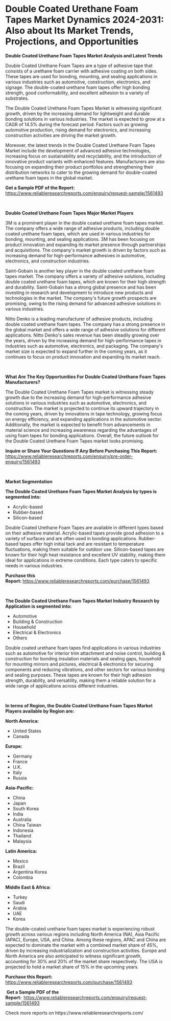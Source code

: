 <p><h1>Double Coated Urethane Foam Tapes Market Dynamics 2024-2031: Also about Its Market Trends, Projections, and Opportunities</h1></p><p><strong>Double Coated Urethane Foam Tapes Market Analysis and Latest Trends</strong></p>
<p><p>Double Coated Urethane Foam Tapes are a type of adhesive tape that consists of a urethane foam carrier with adhesive coating on both sides. These tapes are used for bonding, mounting, and sealing applications in various industries such as automotive, construction, electronics, and signage. The double-coated urethane foam tapes offer high bonding strength, good conformability, and excellent adhesion to a variety of substrates.</p><p>The Double Coated Urethane Foam Tapes Market is witnessing significant growth, driven by the increasing demand for lightweight and durable bonding solutions in various industries. The market is expected to grow at a CAGR of 14.5% during the forecast period. Factors such as growing automotive production, rising demand for electronics, and increasing construction activities are driving the market growth.</p><p>Moreover, the latest trends in the Double Coated Urethane Foam Tapes Market include the development of advanced adhesive technologies, increasing focus on sustainability and recyclability, and the introduction of innovative product variants with enhanced features. Manufacturers are also focusing on expanding their product portfolios and strengthening their distribution networks to cater to the growing demand for double-coated urethane foam tapes in the global market.</p></p>
<p><strong>Get a Sample PDF of the Report:&nbsp;</strong> <a href="https://www.reliableresearchreports.com/enquiry/request-sample/1561493">https://www.reliableresearchreports.com/enquiry/request-sample/1561493</a></p>
<p>&nbsp;</p>
<p><strong>Double Coated Urethane Foam Tapes Major Market Players</strong></p>
<p><p>3M is a prominent player in the double coated urethane foam tapes market. The company offers a wide range of adhesive products, including double coated urethane foam tapes, which are used in various industries for bonding, mounting, and sealing applications. 3M has been focusing on product innovation and expanding its market presence through partnerships and acquisitions. The company's market growth is driven by factors such as increasing demand for high-performance adhesives in automotive, electronics, and construction industries.</p><p>Saint-Gobain is another key player in the double coated urethane foam tapes market. The company offers a variety of adhesive solutions, including double coated urethane foam tapes, which are known for their high strength and durability. Saint-Gobain has a strong global presence and has been investing in research and development to introduce new products and technologies in the market. The company's future growth prospects are promising, owing to the rising demand for advanced adhesive solutions in various industries.</p><p>Nitto Denko is a leading manufacturer of adhesive products, including double coated urethane foam tapes. The company has a strong presence in the global market and offers a wide range of adhesive solutions for different applications. Nitto Denko's sales revenue has been steadily growing over the years, driven by the increasing demand for high-performance tapes in industries such as automotive, electronics, and packaging. The company's market size is expected to expand further in the coming years, as it continues to focus on product innovation and expanding its market reach.</p></p>
<p>&nbsp;</p>
<p><strong>What Are The Key Opportunities For Double Coated Urethane Foam Tapes Manufacturers?</strong></p>
<p><p>The Double Coated Urethane Foam Tapes market is witnessing steady growth due to the increasing demand for high-performance adhesive solutions in various industries such as automotive, electronics, and construction. The market is projected to continue its upward trajectory in the coming years, driven by innovations in tape technology, growing focus on energy efficiency, and expanding applications in the automotive sector. Additionally, the market is expected to benefit from advancements in material science and increasing awareness regarding the advantages of using foam tapes for bonding applications. Overall, the future outlook for the Double Coated Urethane Foam Tapes market looks promising.</p></p>
<p><strong>Inquire or Share Your Questions If Any Before Purchasing This Report:</strong> <a href="https://www.reliableresearchreports.com/enquiry/pre-order-enquiry/1561493">https://www.reliableresearchreports.com/enquiry/pre-order-enquiry/1561493</a></p>
<p>&nbsp;</p>
<p><strong>Market Segmentation</strong></p>
<p><strong>The Double Coated Urethane Foam Tapes Market Analysis by types is segmented into:</strong></p>
<p><ul><li>Acrylic-based</li><li>Rubber-based</li><li>Silicon-based</li></ul></p>
<p><p>Double Coated Urethane Foam Tapes are available in different types based on their adhesive material. Acrylic-based tapes provide good adhesion to a variety of surfaces and are often used in bonding applications. Rubber-based tapes offer high initial tack and are resistant to temperature fluctuations, making them suitable for outdoor use. Silicon-based tapes are known for their high heat resistance and excellent UV stability, making them ideal for applications in extreme conditions. Each type caters to specific needs in various industries.</p></p>
<p><strong>Purchase this Report:&nbsp;</strong><a href="https://www.reliableresearchreports.com/purchase/1561493">https://www.reliableresearchreports.com/purchase/1561493</a></p>
<p>&nbsp;</p>
<p><strong>The Double Coated Urethane Foam Tapes Market Industry Research by Application is segmented into:</strong></p>
<p><ul><li>Automotive</li><li>Building & Construction</li><li>Household</li><li>Electrical & Electronics</li><li>Others</li></ul></p>
<p><p>Double coated urethane foam tapes find applications in various industries such as automotive for interior trim attachment and noise control, building & construction for bonding insulation materials and sealing gaps, household for mounting mirrors and pictures, electrical & electronics for securing components and reducing vibrations, and other sectors for various bonding and sealing purposes. These tapes are known for their high adhesion strength, durability, and versatility, making them a reliable solution for a wide range of applications across different industries.</p></p>
<p>&nbsp;</p>
<p><strong>In terms of Region, the Double Coated Urethane Foam Tapes Market Players available by Region are:</strong></p>
<p>
    <p> <strong> North America: </strong>
        <ul>
            <li>United States</li>
            <li>Canada</li>
        </ul>
        </p> 
    <p> <strong> Europe: </strong>
        <ul>
            <li>Germany</li>
            <li>France</li>
            <li>U.K.</li>
            <li>Italy</li>
            <li>Russia</li>
        </ul>
        </p> 
    <p> <strong> Asia-Pacific: </strong>
        <ul>
            <li>China</li>
            <li>Japan</li>
            <li>South Korea</li>
            <li>India</li>
            <li>Australia</li>
            <li>China Taiwan</li>
            <li>Indonesia</li>
            <li>Thailand</li>
            <li>Malaysia</li>
        </ul>
        </p> 
    <p> <strong> Latin America: </strong>
        <ul>
            <li>Mexico</li>
            <li>Brazil</li>
            <li>Argentina Korea</li>
            <li>Colombia</li>
        </ul>
        </p> 
    <p> <strong> Middle East & Africa: </strong>
        <ul>
            <li>Turkey</li>
            <li>Saudi</li>
            <li>Arabia</li>
            <li>UAE</li>
            <li>Korea</li>
        </ul>
    </p>
    </p>
<p><p>The double-coated urethane foam tapes market is experiencing robust growth across various regions including North America (NA), Asia Pacific (APAC), Europe, USA, and China. Among these regions, APAC and China are expected to dominate the market with a combined market share of 45%, driven by increasing industrialization and construction activities. Europe and North America are also anticipated to witness significant growth, accounting for 30% and 20% of the market share respectively. The USA is projected to hold a market share of 15% in the upcoming years.</p></p>
<p><strong>Purchase this Report: </strong><a href="https://www.reliableresearchreports.com/purchase/1561493">https://www.reliableresearchreports.com/purchase/1561493</a></p>
<p>&nbsp;<strong>Get a Sample PDF of the Report:&nbsp;&nbsp;</strong><a href="https://www.reliableresearchreports.com/enquiry/request-sample/1561493">https://www.reliableresearchreports.com/enquiry/request-sample/1561493</a></p>
<p><strong></strong></p>
<p>Check more reports on https://www.reliableresearchreports.com/</p>
